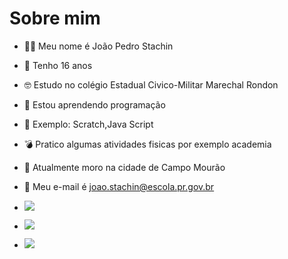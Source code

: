 # Sobre mim
- :face_in_clouds: Meu nome é João Pedro Stachin
- :partying_face: Tenho 16 anos 
- :nerd_face: Estudo no colégio Estadual Civico-Militar Marechal Rondon 
- :space_invader:	 Estou aprendendo programação 
- :robot: Exemplo: Scratch,Java Script
- :bomb: Pratico algumas atividades fisicas por exemplo academia
- :house_with_garden: Atualmente moro na cidade de Campo Mourão 
- :e-mail: Meu e-mail é joao.stachin@escola.pr.gov.br

- <a href = "mailto:joao.stachin@escola.pr.gov.br"><img src="https://img.shields.io/badge/Gmail-D14836?style=for-the-badge&logo=gmail&logoColor=white" target="_blank"></a>

- ![](https://img.shields.io/badge/Scratch-4D97FF?style=for-the-badge&logo=Scratch&logoColor=white)
- ![](https://img.shields.io/badge/JavaScript-323330?style=for-the-badge&logo=javascript&logoColor=F7DF1E)
